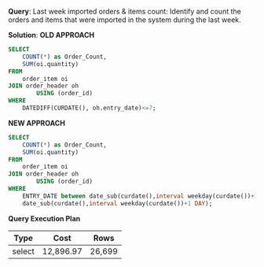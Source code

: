 **Query**: Last week imported orders & items count:
Identify and count the orders and items that were imported in the system during the last week.

**Solution**:
**OLD APPROACH**
```sql
SELECT
	COUNT(*) as Order_Count,
	SUM(oi.quantity)
FROM
	order_item oi
JOIN order_header oh
		USING (order_id)
WHERE
	DATEDIFF(CURDATE(), oh.entry_date)<=7;
```

**NEW APPROACH**
```sql
SELECT
	COUNT(*) as Order_Count,
	SUM(oi.quantity)
FROM
	order_item oi
JOIN order_header oh
		USING (order_id)
WHERE
	ENTRY_DATE between date_sub(curdate(),interval weekday(curdate())+1+6 DAY) AND
	date_sub(curdate(),interval weekday(curdate())+1 DAY);
```
**Query Execution Plan**

| Type | Cost   |   Rows |
| --- |--------| --- |
select | 12,896.97 | 26,699
